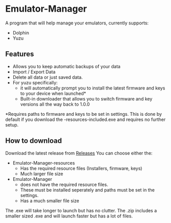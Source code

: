 # Emulator-Manager

A program that will help manage your emulators, currently supports: 

 - Dolphin
 - Yuzu 

## Features

- Allows you to keep automatic backups of your data 
- Import / Export Data
- Delete all data or just saved data. 
- For yuzu specifically:
  - it will automatically prompt you to install the latest firmware and keys to your device when launched*
  - Built-in downloader that allows you to switch firmware and key versions all the way back to 1.0.0

*Requires paths to firmware and keys to be set in settings. This is done by default if you download the -resources-included.exe and requires no further setup.

## How to download 
Download the latest release from [Releases](https://github.com/Viren070/Emulator-Manager/releases/latest)
You can choose either the:
- Emulator-Manager-resources
  - Has the required resource files (Installers, firmware, keys)
  - Much larger file size 
- Emulator-Manager
  - does not have the required resource files.
  - These must be installed seperately and paths must be set in the settings. 
  - Has a much smaller file size

 The .exe will take longer to launch but has no clutter. The .zip includes a smaller sized .exe and will launch faster but has a lot of files. 
